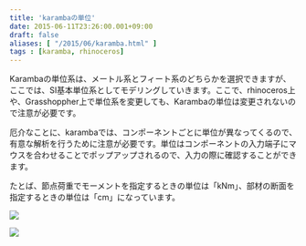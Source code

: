 ```yaml
---
title: 'karambaの単位'
date: 2015-06-11T23:26:00.001+09:00
draft: false
aliases: [ "/2015/06/karamba.html" ]
tags : [karamba, rhinoceros]
---
```


Karambaの単位系は、メートル系とフィート系のどちらかを選択できますが、ここでは、SI基本単位系としてモデリングしていきます。ここで、rhinoceros上や、Grasshoppher上で単位系を変更しても、Karambaの単位は変更されないので注意が必要です。  
  
厄介なことに、karambaでは、コンポーネントごとに単位が異なってくるので、有意な解析を行うために注意が必要です。単位はコンポーネントの入力端子にマウスを合わせることでポップアップされるので、入力の際に確認することができます。  
  
たとば、節点荷重でモーメントを指定するときの単位は「kNm」、部材の断面を指定するときの単位は「cm」になっています。  
  

[![](http://3.bp.blogspot.com/-UDjXdbuq6Qo/VXmYTuL9ABI/AAAAAAAAAA4/5ExEKTsOxM0/s320/%25E3%2582%25AD%25E3%2583%25A3%25E3%2583%2597%25E3%2583%2581%25E3%2583%25A32.JPG)](http://3.bp.blogspot.com/-UDjXdbuq6Qo/VXmYTuL9ABI/AAAAAAAAAA4/5ExEKTsOxM0/s1600/%25E3%2582%25AD%25E3%2583%25A3%25E3%2583%2597%25E3%2583%2581%25E3%2583%25A32.JPG)

  

[![](http://1.bp.blogspot.com/-X9bmmET_ySM/VXmYTi9SB_I/AAAAAAAAAA0/AaGvisUSz7I/s320/%25E3%2582%25AD%25E3%2583%25A3%25E3%2583%2597%25E3%2583%2581%25E3%2583%25A3.JPG)](http://1.bp.blogspot.com/-X9bmmET_ySM/VXmYTi9SB_I/AAAAAAAAAA0/AaGvisUSz7I/s1600/%25E3%2582%25AD%25E3%2583%25A3%25E3%2583%2597%25E3%2583%2581%25E3%2583%25A3.JPG)